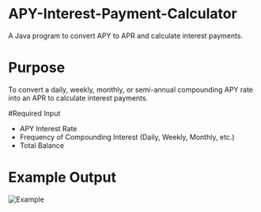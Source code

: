 # APY-Interest-Payment-Calculator
A Java program to convert APY to APR and calculate interest payments.

# Purpose
To convert a daily, weekly, monthly, or semi-annual compounding APY rate into an APR to calculate interest payments.

#Required Input
- APY Interest Rate
- Frequency of Compounding Interest (Daily, Weekly, Monthly, etc.)
- Total Balance

# Example Output
![Example](https://github.com/sazncode/APY-Interest-Payment-Calculator/blob/master/example_run.jpg)
